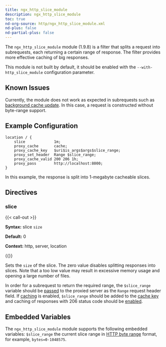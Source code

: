 ```yaml
---
title: ngx_http_slice_module
description: ngx_http_slice_module
toc: true
nd-org-source: http/ngx_http_slice_module.xml
nd-plus: false
nd-partial-plus: false
---
```



<!--
********************************************************************************
🛑 WARNING: AUTOGENERATED FILE - DO NOT EDIT 🛑
This Markdown file was automatically generated from the source XML documentation.
Any manual changes made directly to this file will be overwritten.
To request or suggest changes, please edit the source XML files instead.
https://github.com/nginx/nginx.org/tree/main/xml/en
********************************************************************************
-->


The `ngx_http_slice_module` module (1.9.8) is a filter
that splits a request into subrequests,
each returning a certain range of response.
The filter provides more effective caching of big responses.

This module is not built by default, it should be enabled with the
`--with-http_slice_module`
configuration parameter.
## Known Issues


Currently, the module does not work as expected in subrequests such as
[
background cache update](/nginx/module-reference/http/ngx_http_proxy_module#proxy_cache_background_update).
In this case, a request is constructed without byte-range support.
## Example Configuration


```nginx
location / {
    slice             1m;
    proxy_cache       cache;
    proxy_cache_key   $uri$is_args$args$slice_range;
    proxy_set_header  Range $slice_range;
    proxy_cache_valid 200 206 1h;
    proxy_pass        http://localhost:8000;
}

```


In this example,
the response is split into 1-megabyte cacheable slices.
## Directives

### slice

{{< call-out >}}

**Syntax:** slice `size`

**Default:** 0

**Context:** http, server, location


{{</call-out>}}


Sets the `size` of the slice.
The zero value disables splitting responses into slices.
Note that a too low value may result in excessive memory usage
and opening a large number of files.

In order for a subrequest to return the required range,
the `$slice_range` variable should be
[passed](/nginx/module-reference/http/ngx_http_proxy_module#proxy_set_header) to
the proxied server as the `Range` request header field.
If
[caching](/nginx/module-reference/http/ngx_http_proxy_module#proxy_cache)
is enabled, `$slice_range` should be added to the
[cache key](/nginx/module-reference/http/ngx_http_proxy_module#proxy_cache_key)
and caching of responses with 206 status code should be
[enabled](/nginx/module-reference/http/ngx_http_proxy_module#proxy_cache_valid).
## Embedded Variables


The `ngx_http_slice_module` module
supports the following embedded variables:
`$slice_range`
the current slice range in
[HTTP
byte range](https://datatracker.ietf.org/doc/html/rfc7233#section-2.1) format,
for example, `bytes=0-1048575`.
